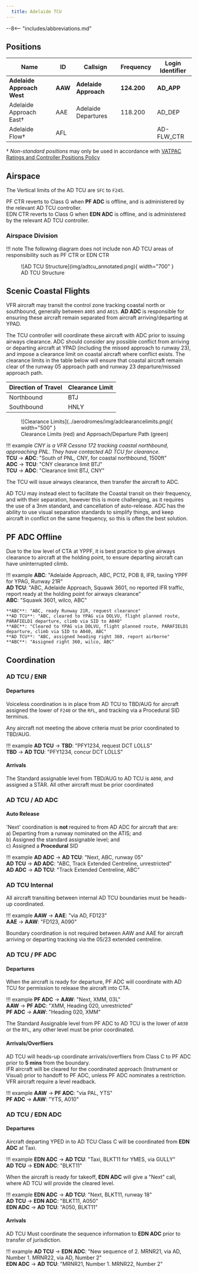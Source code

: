 ```yaml
---
  title: Adelaide TCU
---
```


--8<-- "includes/abbreviations.md"

## Positions

| Name               | ID      | Callsign       | Frequency        | Login Identifier              |
| ------------------ | --------------| -------------- | ---------------- | --------------------------------------|
| **Adelaide Approach West**    |**AAW**| **Adelaide Approach**   | **124.200**         | **AD_APP**                                   |
| Adelaide Approach East†    |AAE| Adelaide Departures  | 118.200         | AD_DEP          |
| Adelaide Flow†        |AFL|                |          | AD-FLW_CTR                               |

† *Non-standard positions* may only be used in accordance with [VATPAC Ratings and Controller Positions Policy](https://vatpac.org/publications/policies)

## Airspace
The Vertical limits of the AD TCU are `SFC` to `F245`.

PF CTR reverts to Class G when **PF ADC** is offline, and is administered by the relevant AD TCU controller.    
EDN CTR reverts to Class G when **EDN ADC** is offline, and is administered by the relevant AD TCU controller.  

### Airspace Division
!!! note
    The following diagram does not include non AD TCU areas of responsibility such as PF CTR or EDN CTR

<figure markdown>
![AD TCU Structure](img/adtcu_annotated.png){ width="700" }
  <figcaption>AD TCU Structure</figcaption>
</figure>

## Scenic Coastal Flights
VFR aircraft may transit the control zone tracking coastal north or southbound, generally between `A005` and `A015`. **AD ADC** is responsible for ensuring these aircraft remain separated from aircraft arriving/departing at YPAD.  

The TCU controller will coordinate these aircraft with ADC prior to issuing airways clearance.  ADC should consider any possible conflict from arriving or departing aircraft at YPAD (including the missed approach to runway 23), and impose a clearance limit on coastal aircraft where conflict exists.  The clearance limits in the table below will ensure that coastal aircraft remain clear of the runway 05 approach path and runway 23 departure/missed approach path. 

| Direction of Travel | Clearance Limit |
| --- | --- |
| Northbound | BTJ |
| Southbound | HNLY |

<figure markdown>
![Clearance Limits](../aerodromes/img/adclearancelimits.png){ width="500" }
  <figcaption>Clearance Limits (red) and Approach/Departure Path (green)</figcaption>
</figure>

!!! example
    *CNY is a VFR Cessna 172 tracking coastal northbound, approaching PNL. They have contacted AD TCU for clearance.*    
    <span class="hotline">**TCU** -> **ADC**</span>: "South of PNL, CNY, for coastal northbound, 1500ft"  
    <span class="hotline">**ADC** -> **TCU**</span>: "CNY clearance limit BTJ"  
    <span class="hotline">**TCU** -> **ADC**</span>: "Clearance limit BTJ, CNY"

The TCU will issue airways clearance, then transfer the aircraft to ADC.

AD TCU may instead elect to facilitate the Coastal transit on their frequency, and with their separation, however this is more challenging, as it requires the use of a 3nm standard, and cancellation of auto-release. ADC has the ability to use visual separation standards to simplify things, and keep aircraft in conflict on the same frequency, so this is often the best solution.

## PF ADC Offline
Due to the low level of CTA at YPPF, it is best practice to give airways clearance to aircraft at the holding point, to ensure departing aircraft can have uninterrupted climb.

!!! example
    **ABC**: "Adelaide Approach, ABC, PC12, POB 8, IFR, taxiing YPPF for YPAG, Runway 21R"   
    **AD TCU**: "ABC, Adelaide Approach, Squawk 3601, no reported IFR traffic, report ready at the holding point for airways clearance"  
    **ABC**: "Squawk 3601, wilco, ABC"  

    **ABC**: "ABC, ready Runway 21R, request clearance"  
    **AD TCU**: "ABC, cleared to YPAG via DOLVU, flight planned route, PARAFIELD1 departure, climb via SID to A040"   
    **ABC**: "Cleared to YPAG via DOLVU, flight planned route, PARAFIELD1 departure, climb via SID to A040, ABC"  
    **AD TCU**: "ABC, assigned heading right 360, report airborne"  
    **ABC**: "Assigned right 360, wilco, ABC"

## Coordination
### AD TCU / ENR
#### Departures
Voiceless coordination is in place from AD TCU to TBD/AUG for aircraft assigned the lower of `F240` or the `RFL`, and tracking via a Procedural SID terminus.

Any aircraft not meeting the above criteria must be prior coordinated to TBD/AUG.

!!! example
    <span class="hotline">**AD TCU** -> **TBD**</span>: "PFY1234, request DCT LOLLS"  
    <span class="hotline">**TBD** -> **AD TCU**</span>: "PFY1234, concur DCT LOLLS"  

#### Arrivals
The Standard assignable level from TBD/AUG to AD TCU is `A090`, and assigned a STAR. All other aircraft must be prior coordinated

### AD TCU / AD ADC
#### Auto Release
'Next' coordination is **not** required to from AD ADC for aircraft that are:   
  a) Departing from a runway nominated on the ATIS; and  
  b) Assigned the standard assignable level; and  
  c) Assigned a **Procedural** SID

!!! example
    <span class="hotline">**AD ADC** -> **AD TCU**</span>: "Next, ABC, runway 05"  
    <span class="hotline">**AD TCU** -> **AD ADC**</span>: "ABC, Track Extended Centreline, unrestricted"  
    <span class="hotline">**AD ADC** -> **AD TCU**</span>: "Track Extended Centreline, ABC"

### AD TCU Internal
All aircraft transiting between internal AD TCU boundaries must be heads-up coordinated.

!!! example
    <span class="hotline">**AAW** -> **AAE**</span>: "via AD, FD123"  
    <span class="hotline">**AAE** -> **AAW**</span>: "FD123, A090"   

Boundary coordination is not required between AAW and AAE for aircraft arriving or departing tracking via the 05/23 extended centreline.

### AD TCU / PF ADC
#### Departures
When the aircraft is ready for departure, PF ADC will coordinate with AD TCU for permission to release the aircraft into CTA.

!!! example
    <span class="hotline">**PF ADC** -> **AAW**</span>: "Next, XMM, 03L"  
    <span class="hotline">**AAW** -> **PF ADC**</span>: "XMM, Heading 020, unrestricted"  
    <span class="hotline">**PF ADC** -> **AAW**</span>: "Heading 020, XMM"

The Standard Assignable level from PF ADC to AD TCU is the lower of `A030` or the `RFL`, any other level must be prior coordinated.
#### Arrivals/Overfliers
AD TCU will heads-up coordinate arrivals/overfliers from Class C to PF ADC prior to **5 mins** from the boundary.  
IFR aircraft will be cleared for the coordinated approach (Instrument or Visual) prior to handoff to PF ADC, unless PF ADC nominates a restriction.  
VFR aircraft require a level readback.

!!! example
    <span class="hotline">**AAW** -> **PF ADC**</span>: "via PAL, YTS"  
    <span class="hotline">**PF ADC** -> **AAW**</span>: "YTS, A010"

### AD TCU / EDN ADC
#### Departures

Aircraft departing YPED in to AD TCU Class C will be coordinated from **EDN ADC** at Taxi.

!!! example
    <span class="coldline">**EDN ADC** -> **AD TCU**</span>: "Taxi, BLKT11 for YMES, via GULLY"  
    <span class="coldline">**AD TCU** -> **EDN ADC**</span>: "BLKT11"  

When the aircraft is ready for takeoff, **EDN ADC** will give a "Next" call, where AD TCU will provide the cleared level.

!!! example
    <span class="hotline">**EDN ADC** -> **AD TCU**</span>: "Next, BLKT11, runway 18"  
    <span class="hotline">**AD TCU** -> **EDN ADC**</span>: "BLKT11, A050"  
    <span class="hotline">**EDN ADC** -> **AD TCU**</span>: "A050, BLKT11"

#### Arrivals
AD TCU Must coordinate the sequence information to **EDN ADC** prior to transfer of jurisdiction.

!!! example
    <span class="coldline">**AD TCU** -> **EDN ADC**</span>: "New sequence of 2. MRNR21, via AD, Number 1. MRNR22, via AD, Number 2"  
    <span class="coldline">**EDN ADC** -> **AD TCU**</span>: "MRNR21, Number 1. MRNR22, Number 2"  